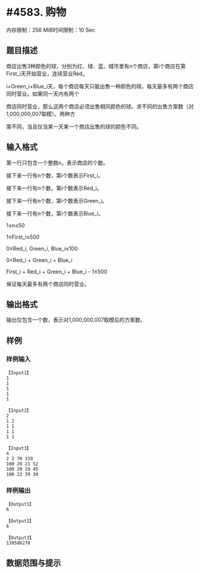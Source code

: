 # #4583. 购物

内存限制：256 MiB时间限制：10 Sec

## 题目描述

商店出售3种颜色的球，分别为红、绿、蓝。城市里有n个商店，第i个商店在第First_i天开始营业，连续营业Red_

i+Green_i+Blue_i天，每个商店每天只能出售一种颜色的球。每天最多有两个商店同时营业。如果同一天内有两个

商店同时营业，那么这两个商店必须出售相同颜色的球。求不同的出售方案数（对1,000,000,007取模）。两种方

案不同，当且仅当某一天某一个商店出售的球的颜色不同。

## 输入格式

第一行只包含一个整数n，表示商店的个数。

接下来一行有n个数，第i个数表示First_i。

接下来一行有n个数，第i个数表示Red_i。

接下来一行有n个数，第i个数表示Green_i。

接下来一行有n个数，第i个数表示Blue_i。

1&le;n&le;50

1&le;First_i&le;500

0&le;Red_i, Green_i, Blue_i&le;100

0<Red_i + Green_i + Blue_i

First_i + Red_i + Green_i + Blue_i - 1&le;500

保证每天最多有两个商店同时营业。

## 输出格式

输出仅包含一个数，表示对1,000,000,007取模后的方案数。

## 样例

### 样例输入

    
    【Input1】
    1
    1
    1
    1
    1
    
    【Input2】
    2
    1 2
    1 1
    1 1
    1 1
    
    【Input3】
    4
    2 2 70 159
    100 20 21 52
    100 20 29 45
    100 22 39 30
    

### 样例输出

    
    【Output1】
    6
    
    【Output2】
    6
    
    【Output3】
    139586270
    

## 数据范围与提示
